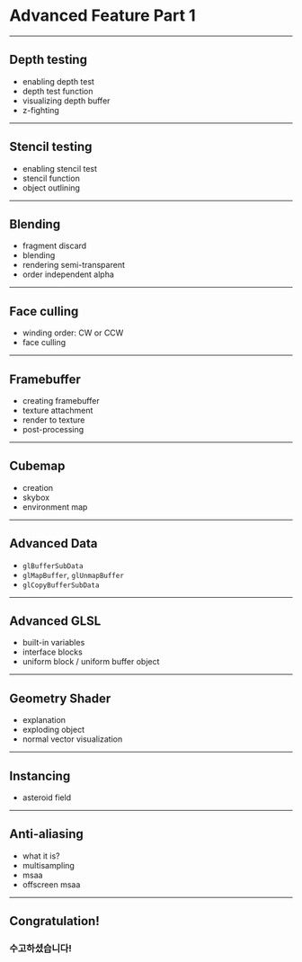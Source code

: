 # Advanced Feature Part 1

---

## Depth testing

- enabling depth test
- depth test function
- visualizing depth buffer
- z-fighting

---

## Stencil testing

- enabling stencil test
- stencil function
- object outlining

---

## Blending

- fragment discard
- blending
- rendering semi-transparent
- order independent alpha

---

## Face culling

- winding order: CW or CCW
- face culling

---

## Framebuffer

- creating framebuffer
- texture attachment
- render to texture
- post-processing

---

## Cubemap

- creation
- skybox
- environment map

---

## Advanced Data

- `glBufferSubData`
- `glMapBuffer`, `glUnmapBuffer`
- `glCopyBufferSubData`

---

## Advanced GLSL

- built-in variables
- interface blocks
- uniform block / uniform buffer object

---

## Geometry Shader

- explanation
- exploding object
- normal vector visualization

---

## Instancing

- asteroid field

---

## Anti-aliasing

- what it is?
- multisampling
- msaa
- offscreen msaa

---

## Congratulation!
### 수고하셨습니다!
